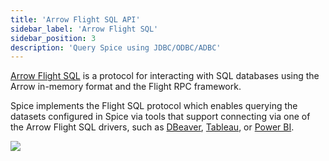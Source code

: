 ```yaml
---
title: 'Arrow Flight SQL API'
sidebar_label: 'Arrow Flight SQL'
sidebar_position: 3
description: 'Query Spice using JDBC/ODBC/ADBC'
---
```


[Arrow Flight SQL](https://arrow.apache.org/docs/format/FlightSql.html) is a protocol for interacting with SQL databases using the Arrow in-memory format and the Flight RPC framework.

Spice implements the Flight SQL protocol which enables querying the datasets configured in Spice via tools that support connecting via one of the Arrow Flight SQL drivers, such as [DBeaver](https://dbeaver.io), [Tableau](https://www.tableau.com/), or [Power BI](https://www.microsoft.com/en-us/power-platform/products/power-bi).

<img src="https://imagedelivery.net/HyTs22ttunfIlvyd6vumhQ/0a8bc474-03c3-4c1c-8003-d250cd52b300/public" />
